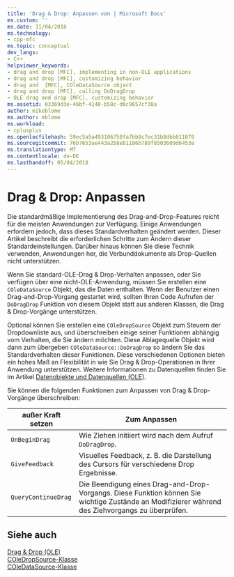 ```yaml
---
title: 'Drag & Drop: Anpassen von | Microsoft Docs'
ms.custom: ''
ms.date: 11/04/2016
ms.technology:
- cpp-mfc
ms.topic: conceptual
dev_langs:
- C++
helpviewer_keywords:
- drag and drop [MFC], implementing in non-OLE applications
- drag and drop [MFC], customizing behavior
- drag and  [MFC], COleDataSource object
- drag and drop [MFC], calling DoDragDrop
- OLE drag and drop [MFC], customizing behavior
ms.assetid: 03369d3e-46bf-4140-b58c-d0c9657cf38a
author: mikeblome
ms.author: mblome
ms.workload:
- cplusplus
ms.openlocfilehash: 59ec5a5a493106750fa7bb8c7ec31b8dbb011070
ms.sourcegitcommit: 76b7653ae443a2b8eb1186b789f8503609d6453e
ms.translationtype: MT
ms.contentlocale: de-DE
ms.lasthandoff: 05/04/2018
---
```

# <a name="drag-and-drop-customizing"></a>Drag & Drop: Anpassen
Die standardmäßige Implementierung des Drag-and-Drop-Features reicht für die meisten Anwendungen zur Verfügung. Einige Anwendungen erfordern jedoch, dass dieses Standardverhalten geändert werden. Dieser Artikel beschreibt die erforderlichen Schritte zum Ändern dieser Standardeinstellungen. Darüber hinaus können Sie diese Technik verwenden, Anwendungen her, die Verbunddokumente als Drop-Quellen nicht unterstützen.  
  
 Wenn Sie standard-OLE-Drag & Drop-Verhalten anpassen, oder Sie verfügen über eine nicht-OLE-Anwendung, müssen Sie erstellen eine `COleDataSource` Objekt, das die Daten enthalten. Wenn der Benutzer einen Drag-and-Drop-Vorgang gestartet wird, sollten Ihren Code Aufrufen der `DoDragDrop` Funktion von diesem Objekt statt aus anderen Klassen, die Drag & Drop-Vorgänge unterstützen.  
  
 Optional können Sie erstellen eine `COleDropSource` Objekt zum Steuern der Dropdownliste aus, und überschreiben einige seiner Funktionen abhängig vom Verhalten, die Sie ändern möchten. Diese Ablagequelle Objekt wird dann zum übergeben `COleDataSource::DoDragDrop` so ändern Sie das Standardverhalten dieser Funktionen. Diese verschiedenen Optionen bieten ein hohes Maß an Flexibilität in wie Sie Drag & Drop-Operationen in Ihrer Anwendung unterstützen. Weitere Informationen zu Datenquellen finden Sie im Artikel [Datenobjekte und Datenquellen (OLE)](../mfc/data-objects-and-data-sources-ole.md).  
  
 Sie können die folgenden Funktionen zum Anpassen von Drag & Drop-Vorgänge überschreiben:  
  
|außer Kraft setzen|Zum Anpassen|  
|--------------|------------------|  
|`OnBeginDrag`|Wie Ziehen initiiert wird nach dem Aufruf `DoDragDrop`.|  
|`GiveFeedback`|Visuelles Feedback, z. B. die Darstellung des Cursors für verschiedene Drop Ergebnisse.|  
|`QueryContinueDrag`|Die Beendigung eines Drag-and-Drop-Vorgangs. Diese Funktion können Sie wichtige Zustände an Modifizierer während des Ziehvorgangs zu überprüfen.|  
  
## <a name="see-also"></a>Siehe auch  
 [Drag & Drop (OLE)](../mfc/drag-and-drop-ole.md)   
 [COleDropSource-Klasse](../mfc/reference/coledropsource-class.md)   
 [COleDataSource-Klasse](../mfc/reference/coledatasource-class.md)
